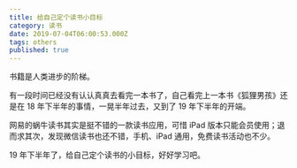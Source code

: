 ```yaml
---
title: 给自己定个读书小目标
category: 读书
date: 2019-07-04T06:00:53.000Z
tags: others
published: true
---
```


书籍是人类进步的阶梯。

有一段时间已经没有认认真真去看完一本书了，自己看完上一本书《狐狸男孩》还是在 18 年下半年的事情，一晃半年过去，又到了 19 年下半年的开端。

网易的蜗牛读书其实是挺不错的一款读书应用，可惜 iPad 版本只能会员使用；退而求其次，发现微信读书也还不错，手机、iPad 通用，免费读书活动也不少。

19 年下半年了，给自己定个读书的小目标，好好学习吧。
